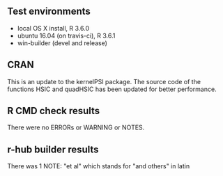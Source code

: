 ## Test environments
* local OS X install, R 3.6.0
* ubuntu 16.04 (on travis-ci), R 3.6.1
* win-builder (devel and release)

## CRAN
This is an update to the kernelPSI package. The source code of the 
functions HSIC and quadHSIC has been updated for better performance. 

## R CMD check results
There were no ERRORs or WARNING or NOTES.

## r-hub builder results
There was 1 NOTE: "et al" which stands for "and others" in latin
